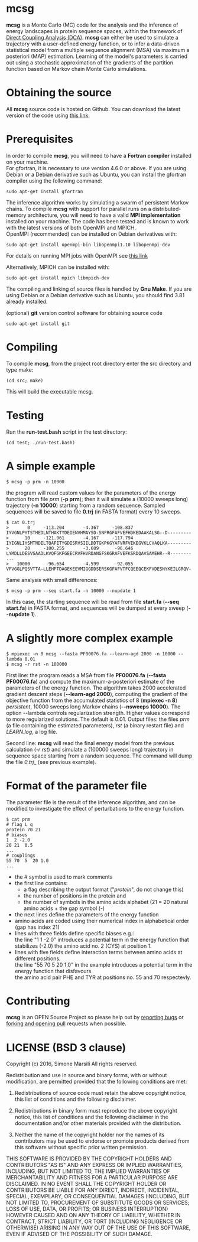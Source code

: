# mcsg

**mcsg** is a Monte Carlo (MC) code for the analysis and the inference of energy landscapes in protein sequence spaces,
within the framework of [Direct Coupling Analysis (DCA)](https://en.wikipedia.org/wiki/Direct_coupling_analysis).
**mcsg** can either be used to simulate a trajectory with a user-defined energy function, or to infer a data-driven statistical model
from a multiple sequence alignment (MSA) via maximum a posteriori (MAP) estimation. Learning of the model's parameters is carried out using a
stochastic approximation of the gradients of the partition function based on Markov chain Monte Carlo simulations. 

# Obtaining the source

All **mcsg** source code is hosted on Github. 
You can download the latest version of the code using [this link](https://github.com/simomarsili/mcsg/archive/v0.3.1.tar.gz). 

# Prerequisites

In order to compile **mcsg**, you will need to have a **Fortran compiler** installed on your machine.   
For gfortran, it is necessary to use version 4.6.0 or above.
If you are using Debian or a Debian derivative such as Ubuntu, you can install the gfortran compiler using the following command:

    sudo apt-get install gfortran

The inference algorithm works by simulating a swarm of persistent Markov chains. 
To compile **mcsg** with support for parallel runs on a distributed-memory architecture, you will need to have a valid **MPI implementation** installed on your machine. 
The code has been tested and is known to work with the latest versions of both OpenMPI and MPICH.   
OpenMPI (recommended) can be installed on Debian derivatives with:

    sudo apt-get install openmpi-bin libopenmpi1.10 libopenmpi-dev

For details on running MPI jobs with OpenMPI see [this link](https://www.open-mpi.org/faq/?category=running)

Alternatively, MPICH can be installed with:

    sudo apt-get install mpich libmpich-dev

The compiling and linking of source files is handled by **Gnu Make**. 
If you are using Debian or a Debian derivative such as Ubuntu, you should find 3.81 already installed. 

(optional) **git** version control software for obtaining source code

    sudo apt-get install git

# Compiling ###

To compile **mcsg**, from the project root directory enter the src directory and type make:

    (cd src; make) 

This will build the executable mcsg.

# Testing

Run the **run-test.bash** script in the test directory: 

    (cd test; ./run-test.bash)

# A simple example

    $ mcsg -p prm -n 10000 

the program will read custom values for the parameters of the energy function from file _prm_ (**-p prm**); then it will simulate a (10000 sweeps long) trajectory (**-n 10000**) starting from a random sequence. Sampled sequences will be saved to file **0.trj** (in FASTA format) every 10 sweeps. 

    $ cat 0.trj
    >       0     -113.204       -4.367     -108.837
    IYVGNLPYTSTHEDLNTHAKTYDEIENVHMAYSD-SNFRGFAFVEFHDKEDAAKALSG--D---------
    >      10     -121.961       -4.167     -117.794
    IYIGNLIYSMTNDELTQAFETYGDISRVSIILDDTGKPKGYAFVRFVEKEGVKLCVAQLKA---------
    >      20     -100.255       -3.609      -96.646
    LYMDLLDESVSAADLKVQFGKFGEECRVFHVRDANGFSKGRAFVEFKSRDQAVSAMEHR--R--------
    ...
    >   10000      -96.654       -4.599      -92.055
    VFVGGLPQSVTTA-LLEHFTDAGEKEEVMIGGDDSERSKGFAFVTFCQEEQCEKFVDESNYKEILGRQV-
    
Same analysis with small differences: 

    $ mcsg -p prm --seq start.fa -n 10000 --nupdate 1 
    
In this case, the starting sequence will be read from file **start.fa** (**--seq start.fa**) in FASTA format, and sequences will be dumped at every sweep (**--nupdate 1**). 

# A slightly more complex example

    $ mpiexec -n 8 mcsg --fasta PF00076.fa --learn-agd 2000 -n 10000 --lambda 0.01
    $ mcsg -r rst -n 100000

First line: the program reads a MSA from file **PF00076.fa** (**--fasta PF00076.fa**) and compute the maximum-a-posteriori estimate of the parameters of the energy function. The algorithm takes 2000 accelerated gradient descent steps (**--learn-agd 2000**), computing the gradient of the objective function from the accumulated statistics of 8 (**mpiexec -n 8**) _persistent_, 10000 sweeps long Markov chains (**--nsweeps 10000**). 
The option --lambda controls regularization strength. Higher values correspond to more regularized solutions. The default is 0.01. 
Output files: the files _prm_ (a file containing the estimated parameters), _rst_ (a binary restart file) and _LEARN.log_, a log file. 

Second line: **mcsg** will read the final energy model from the previous calculation (_-r rst_) and simulate a (100000 sweeps long) trajectory in sequence space starting from a random sequence. The command will dump the file _0.trj__ (see previous example). 

# Format of the parameter file
The parameter file is the result of the inference algorithm, and can be modified to investigate the effect of perturbations to the energy function. 

    $ cat prm
    # flag L q
    protein 70 21
    # biases
    1  2 -2.0 
    20 21  0.5
    ...
    # couplings
    55 70  5  20 1.0
    ...

- the \# symbol is used to mark comments
- the first line contains: 
    - a flag describing the output format ("_protein_", do not change this)
    - the number of positions in the protein and 
    - the number of symbols in the amino acids alphabet (21 = 20 natural amino acids + the gap symbol (\-)
- the next lines define the parameters of the energy function
- amino acids are coded using their numerical index in alphabetical order (gap has index 21)
- lines with three fields define specific biases e.g.:  
    the line "1 1 -2.0" introduces a potential term in the energy function that stabilizes (-2.0)
    the amino acid no. 2 (CYS) at position 1. 
- lines with five fields define interaction terms between amino acids at different positions.  
    the line "55 70 5 20  1.0" in the example introduces a potential term in the energy function that disfavours    
    the amino acid pair PHE and TYR at positions no. 55 and 70 respectevly. 

# Contributing

**mcsg** is an OPEN Source Project so please help out by [reporting bugs](http://github.com/simomarsili/mcsg/issues) or [forking and opening pull](https://github.com/simomarsili/mcsg) requests when possible.

# LICENSE (BSD 3 clause)

Copyright (c) 2016, Simone Marsili
All rights reserved.

Redistribution and use in source and binary forms, with or without modification, are permitted provided that the following conditions are met:

1. Redistributions of source code must retain the above copyright notice, this list of conditions and the following disclaimer.

2. Redistributions in binary form must reproduce the above copyright notice, this list of conditions and the following disclaimer in the documentation and/or other materials provided with the distribution.

3. Neither the name of the copyright holder nor the names of its contributors may be used to endorse or promote products derived from this software without specific prior written permission.

THIS SOFTWARE IS PROVIDED BY THE COPYRIGHT HOLDERS AND CONTRIBUTORS "AS IS" AND ANY EXPRESS OR IMPLIED WARRANTIES, INCLUDING, BUT NOT LIMITED TO, THE IMPLIED WARRANTIES OF MERCHANTABILITY AND FITNESS FOR A PARTICULAR PURPOSE ARE DISCLAIMED. IN NO EVENT SHALL THE COPYRIGHT HOLDER OR CONTRIBUTORS BE LIABLE FOR ANY DIRECT, INDIRECT, INCIDENTAL, SPECIAL, EXEMPLARY, OR CONSEQUENTIAL DAMAGES (INCLUDING, BUT NOT LIMITED TO, PROCUREMENT OF SUBSTITUTE GOODS OR SERVICES; LOSS OF USE, DATA, OR PROFITS; OR BUSINESS INTERRUPTION) HOWEVER CAUSED AND ON ANY THEORY OF LIABILITY, WHETHER IN CONTRACT, STRICT LIABILITY, OR TORT (INCLUDING NEGLIGENCE OR OTHERWISE) ARISING IN ANY WAY OUT OF THE USE OF THIS SOFTWARE, EVEN IF ADVISED OF THE POSSIBILITY OF SUCH DAMAGE.
